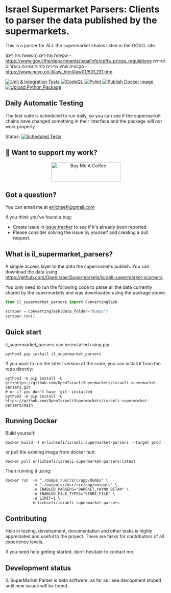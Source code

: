 Israel Supermarket Parsers: Clients to parser the data published by the supermarkets.
=======================================
This is a parser for ALL the supermarket chains listed in the GOV.IL site.

שקיפות מחירים (השוואת מחירים) - https://www.gov.il/he/departments/legalInfo/cpfta_prices_regulations
הגדרת הקבצים שהיו צריכים להיות זמינים באתרים - https://www.nevo.co.il/law_html/law01/501_131.htm


[![Unit & Integration Tests](https://github.com/OpenIsraeliSupermarkets/israeli-supermarket-parsers/actions/workflows/test-suite.yml/badge.svg)](https://github.com/OpenIsraeliSupermarkets/israeli-supermarket-parsers/actions/workflows/test-suite.yml)
[![CodeQL](https://github.com/OpenIsraeliSupermarkets/israeli-supermarket-parsers/actions/workflows/codeql.yml/badge.svg)](https://github.com/OpenIsraeliSupermarkets/israeli-supermarket-parsers/actions/workflows/codeql.yml)
[![Pylint](https://github.com/OpenIsraeliSupermarkets/israeli-supermarket-parsers/actions/workflows/pylint.yml/badge.svg)](https://github.com/OpenIsraeliSupermarkets/israeli-supermarket-parsers/actions/workflows/pylint.yml)
[![Publish Docker image](https://github.com/OpenIsraeliSupermarkets/israeli-supermarket-parsers/actions/workflows/docker-publish.yml/badge.svg)](https://github.com/OpenIsraeliSupermarkets/israeli-supermarket-parsers/actions/workflows/docker-publish.yml)
[![Upload Python Package](https://github.com/OpenIsraeliSupermarkets/israeli-supermarket-parsers/actions/workflows/python-publish.yml/badge.svg)](https://github.com/OpenIsraeliSupermarkets/israeli-supermarket-parsers/actions/workflows/python-publish.yml)

Daily Automatic Testing
----
The test suite is scheduled to run daily, so you can see if the supermarket chains have changed something in their interface and the package will not work properly.

Status: 
[![Scheduled Tests](https://github.com/OpenIsraeliSupermarkets/israeli-supermarket-parsers/actions/workflows/test-suite.yml/badge.svg?event=schedule)](https://github.com/OpenIsraeliSupermarkets/israeli-supermarket-parsers/actions/workflows/test-suite.yml)


## 🤗 Want to support my work?
<p align="center">
    <a href="https://buymeacoffee.com/erlichsefi" target="_blank"><img src="https://cdn.buymeacoffee.com/buttons/v2/default-yellow.png" alt="Buy Me A Coffee" style="height: 60px !important;width: 217px !important;">
    </a>
</p> 

Got a question?
---------------

You can email me at erlichsefi@gmail.com

If you think you've found a bug:

- Create issue in [issue tracker](https://github.com/OpenIsraeliSupermarkets/israeli-supermarket-parsers/issues) to see if
  it's already been reported
- Please consider solving the issue by yourself and creating a pull request.

What is il_supermarket_parsers?
-------------

A simple access layer to the data the supermarkets publish.
You can download the data using https://github.com/OpenIsraeliSupermarkets/israeli-supermarket-scarpers.

You only need to run the following code to parse all the data currently shared by the supermarkets and was downloaded using the package above.

```python
from il_supermarket_parsers import ConvertingTask

scraper = ConvertingTask(data_folder="dumps")
scraper.run()
```


Quick start
-----------

il_supermarket_parsers can be installed using pip:

    python3 pip install il_supermarket_parsers

If you want to run the latest version of the code, you can install it from the
repo directly:

    python3 -m pip install -U git+https://github.com/OpenIsraeliSupermarkets/israeli-supermarket-parsers.git
    # or if you don't have 'git' installed
    python3 -m pip install -U https://github.com/OpenIsraeliSupermarkets/israeli-supermarket-parsers/main
    

Running Docker
-----------

Build yourself:

    docker build -t erlichsefi/israeli-supermarket-parsers --target prod .

or pull the existing image from docker hub:

    docker pull erlichsefi/israeli-supermarket-parsers:latest


Then running it using:


    docker run  -v "./dumps:/usr/src/app/dumps" \
                -v "./outputs:/usr/src/app/outputs" \
                -e ENABLED_PARSERS="BAREKET,YAYNO_BITAN" \
                -e ENABLED_FILE_TYPES="STORE_FILE" \
                -e LIMIT=1 \
                erlichsefi/israeli-supermarket-parsers



Contributing
------------

Help in testing, development, documentation and other tasks is
highly appreciated and useful to the project. There are tasks for
contributors of all experience levels.

If you need help getting started, don't hesitate to contact me.


Development status
------------------

IL SuperMarket Parser is beta software, as far as i see devlopment stoped until new issues will be found.
